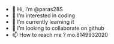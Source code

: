 - 👋 Hi, I’m @paras28S
- 👀 I’m interested in coding
- 🌱 I’m currently learning it
- 💞️ I’m looking to collaborate on github
- 📫 How to reach me ?
mo.8149932020
